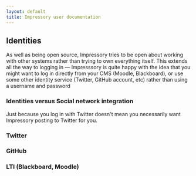 ```yaml
---
layout: default
title: Impressory user documentation
---
```


## Identities

<p class="lead">
As well as being open source, Impressory tries to be open about working with other systems rather than trying to own everything itself. This extends all the way to logging in &mdash; Impresssory is quite happy with the idea that you might want to log in directly from your CMS (Moodle, Blackboard), or use some other identity service (Twitter, GitHub account, etc) rather than using a username and password
</p>

### Identities versus Social network integration

Just because you log in with Twitter doesn't mean you necessarily want Impressory posting to Twitter for you.


### Twitter


### GitHub


### LTI (Blackboard, Moodle)

